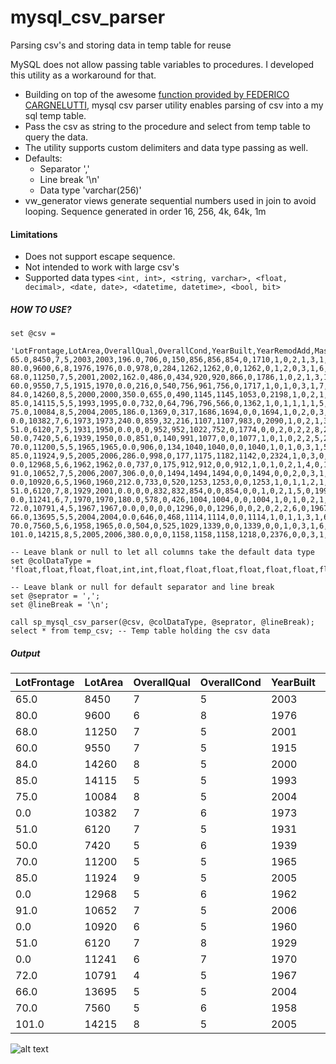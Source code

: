 # mysql_csv_parser
Parsing csv's and storing data in temp table for reuse

MySQL does not allow passing table variables to procedures. I developed this utility as a workaround for that.

* Building on top of the awesome [function provided by FEDERICO CARGNELUTTI](https://blog.fedecarg.com/2009/02/22/mysql-split-string-function/), mysql csv parser utility enables parsing of csv into a my sql temp table.
* Pass the csv as string to the procedure and select from temp table to query the data.
* The utility supports custom delimiters and data type passing as well.
* Defaults:
  * Separator ','
  * Line break '\n'
  * Data type 'varchar(256)'
* vw_generator views generate sequential numbers used in join to avoid looping. Sequence generated in order 16, 256, 4k, 64k, 1m

#### Limitations
* Does not support escape sequence.
* Not intended to work with large csv's
* Supported data types ````<int, int>, <string, varchar>, <float, decimal>, <date, date>, <datetime, datetime>, <bool, bit>````

##### HOW TO USE?

```MySQL
set @csv = 

'LotFrontage,LotArea,OverallQual,OverallCond,YearBuilt,YearRemodAdd,MasVnrArea,BsmtFinSF1,BsmtFinSF2,BsmtUnfSF,TotalBsmtSF,1stFlrSF,2ndFlrSF,LowQualFinSF,GrLivArea,BsmtFullBath,BsmtHalfBath,FullBath,HalfBath,BedroomAbvGr,KitchenAbvGr,TotRmsAbvGrd,Fireplaces,GarageYrBlt,GarageCars,GarageArea,WoodDeckSF,OpenPorchSF,EnclosedPorch,3SsnPorch,ScreenPorch,PoolArea,MiscVal,YrSold,SalePrice
65.0,8450,7,5,2003,2003,196.0,706,0,150,856,856,854,0,1710,1,0,2,1,3,1,8,0,2003.0,2,548,0,61,0,0,0,0,0,2008,1815508.32608
80.0,9600,6,8,1976,1976,0.0,978,0,284,1262,1262,0,0,1262,0,1,2,0,3,1,6,1,1976.0,2,460,298,0,0,0,0,0,0,2007,3481509.54666
68.0,11250,7,5,2001,2002,162.0,486,0,434,920,920,866,0,1786,1,0,2,1,3,1,6,1,2001.0,2,608,0,42,0,0,0,0,0,2008,-2986668.02181
60.0,9550,7,5,1915,1970,0.0,216,0,540,756,961,756,0,1717,1,0,1,0,3,1,7,1,1998.0,3,642,0,35,272,0,0,0,0,2006,-272857.824724
84.0,14260,8,5,2000,2000,350.0,655,0,490,1145,1145,1053,0,2198,1,0,2,1,4,1,9,1,2000.0,3,836,192,84,0,0,0,0,0,2008,-3410079.79621
85.0,14115,5,5,1993,1995,0.0,732,0,64,796,796,566,0,1362,1,0,1,1,1,1,5,0,1993.0,2,480,40,30,0,320,0,0,700,2009,898786.664014
75.0,10084,8,5,2004,2005,186.0,1369,0,317,1686,1694,0,0,1694,1,0,2,0,3,1,7,1,2004.0,2,636,255,57,0,0,0,0,0,2007,-5084980.62723
0.0,10382,7,6,1973,1973,240.0,859,32,216,1107,1107,983,0,2090,1,0,2,1,3,1,7,2,1973.0,2,484,235,204,228,0,0,0,350,2009,6106373.02631
51.0,6120,7,5,1931,1950,0.0,0,0,952,952,1022,752,0,1774,0,0,2,0,2,2,8,2,1931.0,2,468,90,0,205,0,0,0,0,2008,1203908.74905
50.0,7420,5,6,1939,1950,0.0,851,0,140,991,1077,0,0,1077,1,0,1,0,2,2,5,2,1939.0,1,205,0,4,0,0,0,0,0,2008,-3212458.1486
70.0,11200,5,5,1965,1965,0.0,906,0,134,1040,1040,0,0,1040,1,0,1,0,3,1,5,0,1965.0,1,384,0,0,0,0,0,0,0,2008,-3387745.84394
85.0,11924,9,5,2005,2006,286.0,998,0,177,1175,1182,1142,0,2324,1,0,3,0,4,1,11,2,2005.0,3,736,147,21,0,0,0,0,0,2006,3823545.55828
0.0,12968,5,6,1962,1962,0.0,737,0,175,912,912,0,0,912,1,0,1,0,2,1,4,0,1962.0,1,352,140,0,0,0,176,0,0,2008,-77165.2537124
91.0,10652,7,5,2006,2007,306.0,0,0,1494,1494,1494,0,0,1494,0,0,2,0,3,1,7,1,2006.0,3,840,160,33,0,0,0,0,0,2007,2711106.991
0.0,10920,6,5,1960,1960,212.0,733,0,520,1253,1253,0,0,1253,1,0,1,1,2,1,5,1,1960.0,1,352,0,213,176,0,0,0,0,2008,-5966015.38096
51.0,6120,7,8,1929,2001,0.0,0,0,832,832,854,0,0,854,0,0,1,0,2,1,5,0,1991.0,2,576,48,112,0,0,0,0,0,2007,616693.131286
0.0,11241,6,7,1970,1970,180.0,578,0,426,1004,1004,0,0,1004,1,0,1,0,2,1,5,1,1970.0,2,480,0,0,0,0,0,0,700,2010,-2090992.91936
72.0,10791,4,5,1967,1967,0.0,0,0,0,0,1296,0,0,1296,0,0,2,0,2,2,6,0,1967.0,2,516,0,0,0,0,0,0,500,2006,-3701321.22814
66.0,13695,5,5,2004,2004,0.0,646,0,468,1114,1114,0,0,1114,1,0,1,1,3,1,6,0,2004.0,2,576,0,102,0,0,0,0,0,2008,-3614075.93147
70.0,7560,5,6,1958,1965,0.0,504,0,525,1029,1339,0,0,1339,0,0,1,0,3,1,6,0,1958.0,1,294,0,0,0,0,0,0,0,2009,2114793.38227
101.0,14215,8,5,2005,2006,380.0,0,0,1158,1158,1158,1218,0,2376,0,0,3,1,4,1,9,1,2005.0,3,853,240,154,0,0,0,0,0,2006,2114697.96233';

-- Leave blank or null to let all columns take the default data type
set @colDataType = 'float,float,float,float,int,int,float,float,float,float,float,float,float,float,float,int,int,int,int,int,int,int,int,int,int,float,float,float,float,float,float,float,float,int,float';

-- Leave blank or null for default separator and line break
set @seprator = ',';
set @lineBreak = '\n';

call sp_mysql_csv_parser(@csv, @colDataType, @seprator, @lineBreak);
select * from temp_csv; -- Temp table holding the csv data
```

##### Output

| LotFrontage | LotArea | OverallQual | OverallCond | YearBuilt | YearRemodAdd | MasVnrArea | BsmtFinSF1 | BsmtFinSF2 | BsmtUnfSF | TotalBsmtSF | 1stFlrSF | 2ndFlrSF | LowQualFinSF | GrLivArea | BsmtFullBath | BsmtHalfBath | FullBath | HalfBath | BedroomAbvGr | KitchenAbvGr | TotRmsAbvGrd | Fireplaces | GarageYrBlt | GarageCars | GarageArea | WoodDeckSF | OpenPorchSF | EnclosedPorch | 3SsnPorch | ScreenPorch | PoolArea | MiscVal | YrSold | SalePrice      | 
|-------------|---------|-------------|-------------|-----------|--------------|------------|------------|------------|-----------|-------------|----------|----------|--------------|-----------|--------------|--------------|----------|----------|--------------|--------------|--------------|------------|-------------|------------|------------|------------|-------------|---------------|-----------|-------------|----------|---------|--------|----------------| 
| 65.0        | 8450    | 7           | 5           | 2003      | 2003         | 196.0      | 706        | 0          | 150       | 856         | 856      | 854      | 0            | 1710      | 1            | 0            | 2        | 1        | 3            | 1            | 8            | 0          | 2003.0      | 2          | 548        | 0          | 61          | 0             | 0         | 0           | 0        | 0       | 2008   | 1815508.32608  | 
| 80.0        | 9600    | 6           | 8           | 1976      | 1976         | 0.0        | 978        | 0          | 284       | 1262        | 1262     | 0        | 0            | 1262      | 0            | 1            | 2        | 0        | 3            | 1            | 6            | 1          | 1976.0      | 2          | 460        | 298        | 0           | 0             | 0         | 0           | 0        | 0       | 2007   | 3481509.54666  | 
| 68.0        | 11250   | 7           | 5           | 2001      | 2002         | 162.0      | 486        | 0          | 434       | 920         | 920      | 866      | 0            | 1786      | 1            | 0            | 2        | 1        | 3            | 1            | 6            | 1          | 2001.0      | 2          | 608        | 0          | 42          | 0             | 0         | 0           | 0        | 0       | 2008   | -2986668.02181 | 
| 60.0        | 9550    | 7           | 5           | 1915      | 1970         | 0.0        | 216        | 0          | 540       | 756         | 961      | 756      | 0            | 1717      | 1            | 0            | 1        | 0        | 3            | 1            | 7            | 1          | 1998.0      | 3          | 642        | 0          | 35          | 272           | 0         | 0           | 0        | 0       | 2006   | -272857.824724 | 
| 84.0        | 14260   | 8           | 5           | 2000      | 2000         | 350.0      | 655        | 0          | 490       | 1145        | 1145     | 1053     | 0            | 2198      | 1            | 0            | 2        | 1        | 4            | 1            | 9            | 1          | 2000.0      | 3          | 836        | 192        | 84          | 0             | 0         | 0           | 0        | 0       | 2008   | -3410079.79621 | 
| 85.0        | 14115   | 5           | 5           | 1993      | 1995         | 0.0        | 732        | 0          | 64        | 796         | 796      | 566      | 0            | 1362      | 1            | 0            | 1        | 1        | 1            | 1            | 5            | 0          | 1993.0      | 2          | 480        | 40         | 30          | 0             | 320       | 0           | 0        | 700     | 2009   | 898786.664014  | 
| 75.0        | 10084   | 8           | 5           | 2004      | 2005         | 186.0      | 1369       | 0          | 317       | 1686        | 1694     | 0        | 0            | 1694      | 1            | 0            | 2        | 0        | 3            | 1            | 7            | 1          | 2004.0      | 2          | 636        | 255        | 57          | 0             | 0         | 0           | 0        | 0       | 2007   | -5084980.62723 | 
| 0.0         | 10382   | 7           | 6           | 1973      | 1973         | 240.0      | 859        | 32         | 216       | 1107        | 1107     | 983      | 0            | 2090      | 1            | 0            | 2        | 1        | 3            | 1            | 7            | 2          | 1973.0      | 2          | 484        | 235        | 204         | 228           | 0         | 0           | 0        | 350     | 2009   | 6106373.02631  | 
| 51.0        | 6120    | 7           | 5           | 1931      | 1950         | 0.0        | 0          | 0          | 952       | 952         | 1022     | 752      | 0            | 1774      | 0            | 0            | 2        | 0        | 2            | 2            | 8            | 2          | 1931.0      | 2          | 468        | 90         | 0           | 205           | 0         | 0           | 0        | 0       | 2008   | 1203908.74905  | 
| 50.0        | 7420    | 5           | 6           | 1939      | 1950         | 0.0        | 851        | 0          | 140       | 991         | 1077     | 0        | 0            | 1077      | 1            | 0            | 1        | 0        | 2            | 2            | 5            | 2          | 1939.0      | 1          | 205        | 0          | 4           | 0             | 0         | 0           | 0        | 0       | 2008   | -3212458.1486  | 
| 70.0        | 11200   | 5           | 5           | 1965      | 1965         | 0.0        | 906        | 0          | 134       | 1040        | 1040     | 0        | 0            | 1040      | 1            | 0            | 1        | 0        | 3            | 1            | 5            | 0          | 1965.0      | 1          | 384        | 0          | 0           | 0             | 0         | 0           | 0        | 0       | 2008   | -3387745.84394 | 
| 85.0        | 11924   | 9           | 5           | 2005      | 2006         | 286.0      | 998        | 0          | 177       | 1175        | 1182     | 1142     | 0            | 2324      | 1            | 0            | 3        | 0        | 4            | 1            | 11           | 2          | 2005.0      | 3          | 736        | 147        | 21          | 0             | 0         | 0           | 0        | 0       | 2006   | 3823545.55828  | 
| 0.0         | 12968   | 5           | 6           | 1962      | 1962         | 0.0        | 737        | 0          | 175       | 912         | 912      | 0        | 0            | 912       | 1            | 0            | 1        | 0        | 2            | 1            | 4            | 0          | 1962.0      | 1          | 352        | 140        | 0           | 0             | 0         | 176         | 0        | 0       | 2008   | -77165.2537124 | 
| 91.0        | 10652   | 7           | 5           | 2006      | 2007         | 306.0      | 0          | 0          | 1494      | 1494        | 1494     | 0        | 0            | 1494      | 0            | 0            | 2        | 0        | 3            | 1            | 7            | 1          | 2006.0      | 3          | 840        | 160        | 33          | 0             | 0         | 0           | 0        | 0       | 2007   | 2711106.991    | 
| 0.0         | 10920   | 6           | 5           | 1960      | 1960         | 212.0      | 733        | 0          | 520       | 1253        | 1253     | 0        | 0            | 1253      | 1            | 0            | 1        | 1        | 2            | 1            | 5            | 1          | 1960.0      | 1          | 352        | 0          | 213         | 176           | 0         | 0           | 0        | 0       | 2008   | -5966015.38096 | 
| 51.0        | 6120    | 7           | 8           | 1929      | 2001         | 0.0        | 0          | 0          | 832       | 832         | 854      | 0        | 0            | 854       | 0            | 0            | 1        | 0        | 2            | 1            | 5            | 0          | 1991.0      | 2          | 576        | 48         | 112         | 0             | 0         | 0           | 0        | 0       | 2007   | 616693.131286  | 
| 0.0         | 11241   | 6           | 7           | 1970      | 1970         | 180.0      | 578        | 0          | 426       | 1004        | 1004     | 0        | 0            | 1004      | 1            | 0            | 1        | 0        | 2            | 1            | 5            | 1          | 1970.0      | 2          | 480        | 0          | 0           | 0             | 0         | 0           | 0        | 700     | 2010   | -2090992.91936 | 
| 72.0        | 10791   | 4           | 5           | 1967      | 1967         | 0.0        | 0          | 0          | 0         | 0           | 1296     | 0        | 0            | 1296      | 0            | 0            | 2        | 0        | 2            | 2            | 6            | 0          | 1967.0      | 2          | 516        | 0          | 0           | 0             | 0         | 0           | 0        | 500     | 2006   | -3701321.22814 | 
| 66.0        | 13695   | 5           | 5           | 2004      | 2004         | 0.0        | 646        | 0          | 468       | 1114        | 1114     | 0        | 0            | 1114      | 1            | 0            | 1        | 1        | 3            | 1            | 6            | 0          | 2004.0      | 2          | 576        | 0          | 102         | 0             | 0         | 0           | 0        | 0       | 2008   | -3614075.93147 | 
| 70.0        | 7560    | 5           | 6           | 1958      | 1965         | 0.0        | 504        | 0          | 525       | 1029        | 1339     | 0        | 0            | 1339      | 0            | 0            | 1        | 0        | 3            | 1            | 6            | 0          | 1958.0      | 1          | 294        | 0          | 0           | 0             | 0         | 0           | 0        | 0       | 2009   | 2114793.38227  | 
| 101.0       | 14215   | 8           | 5           | 2005      | 2006         | 380.0      | 0          | 0          | 1158      | 1158        | 1158     | 1218     | 0            | 2376      | 0            | 0            | 3        | 1        | 4            | 1            | 9            | 1          | 2005.0      | 3          | 853        | 240        | 154         | 0             | 0         | 0           | 0        | 0       | 2006   | 2114697.96233  | 


![alt text](https://www.feedvalidator.org/images/valid-atom.png)
